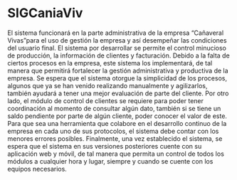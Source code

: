 # SIGCaniaViv
El sistema funcionará en la parte administrativa de la empresa “Cañaveral Vivas”para el uso de gestión la empresa y así desempeñar  las  condiciones  del  usuario  final. El sistema  por  desarrollar se permite  el  control  minucioso  de producción, la información de clientes y facturación. Debido a la falta de ciertos procesos en la empresa, este sistema los  implementará,  de  tal  manera  que permitirá fortalecer  la  gestión administrativa  y  productiva  de  la  empresa. Se espera que el sistema otorgue la simplicidad de los procesos, algunos que ya se han venido realizando manualmente y agilizarlos, también ayudará a tener una mejor evaluación de parte del cliente. Por otro lado, el módulo de control de clientes se requiere para poder tener coordinación al momento de consultar algún dato, también si se tiene un saldo pendiente por parte de algún cliente, poder conocer el valor de este. Para que sea una herramienta que colabore en el desarrollo continuo de la empresa en cada uno de sus protocolos, el sistema debe contar con los menores errores posibles. Finalmente, una  vez  establecido  el  sistema, se  espera  que el  sistema en  sus  versiones  posteriores cuente  con  su aplicación web y móvil, de tal manera que permita un control de todos los módulos a cualquier hora y lugar, siempre y cuando se cuente con los equipos necesarios.
